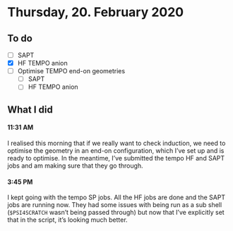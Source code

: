 # Thursday, 20. February 2020

## To do

* [ ] SAPT
* [x] HF TEMPO anion
* [ ] Optimise TEMPO end-on geometries
  * [ ] SAPT
  * [ ] HF TEMPO anion

## What I did

#### 11:31 AM

I realised this morning that if we really want to check induction, we need to optimise the geometry in an end-on configuration, which I’ve set up and is ready to optimise. In the meantime, I’ve submitted the tempo HF and SAPT jobs and am making sure that they go through.

#### 3:45 PM

I kept going with the tempo SP jobs. All the HF jobs are done and the SAPT jobs are running now. They had some issues with being run as a sub shell (`$PSI4SCRATCH` wasn’t being passed through) but now that I’ve explicitly set that in the script, it’s looking much better.


